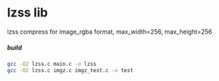# lzss lib

lzss compress for image_rgba format, max_width=256, max_height=256


##### build

```bash
gcc -O2 lzss.c main.c -o lzss
gcc -O2 lzss.c imgz.c imgz_test.c -o test
```